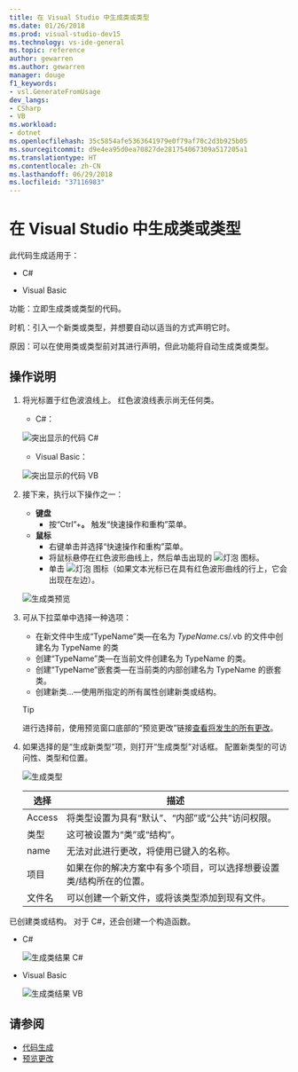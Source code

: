 ```yaml
---
title: 在 Visual Studio 中生成类或类型
ms.date: 01/26/2018
ms.prod: visual-studio-dev15
ms.technology: vs-ide-general
ms.topic: reference
author: gewarren
ms.author: gewarren
manager: douge
f1_keywords:
- vsl.GenerateFromUsage
dev_langs:
- CSharp
- VB
ms.workload:
- dotnet
ms.openlocfilehash: 35c5854afe5363641979e0f79af70c2d3b925b05
ms.sourcegitcommit: d9e4ea95d0ea70827de281754067309a517205a1
ms.translationtype: HT
ms.contentlocale: zh-CN
ms.lasthandoff: 06/29/2018
ms.locfileid: "37116983"
---
```

# <a name="generate-a-class-or-type-in-visual-studio"></a>在 Visual Studio 中生成类或类型

此代码生成适用于：

- C#

- Visual Basic

功能：立即生成类或类型的代码。

时机：引入一个新类或类型，并想要自动以适当的方式声明它时。

原因：可以在使用类或类型前对其进行声明，但此功能将自动生成类或类型。

## <a name="how-to"></a>操作说明

1. 将光标置于红色波浪线上。 红色波浪线表示尚无任何类。

   - C#：

    ![突出显示的代码 C#](media/class-highlight-cs.png)

   - Visual Basic：

    ![突出显示的代码 VB](media/class-highlight-vb.png)

1. 接下来，执行以下操作之一：

   - **键盘**
     - 按“Ctrl”+**。** 触发“快速操作和重构”菜单。
   - **鼠标**
     - 右键单击并选择“快速操作和重构”菜单。
     - 将鼠标悬停在红色波形曲线上，然后单击出现的 ![灯泡](media/bulb-cs.png) 图标。
     - 单击 ![灯泡](media/bulb-cs.png) 图标（如果文本光标已在具有红色波形曲线的行上，它会出现在左边）。

    ![生成类预览](media/class-preview-cs.png)

1. 可从下拉菜单中选择一种选项：

   - 在新文件中生成“TypeName”类&mdash;在名为 *TypeName*.cs/.vb 的文件中创建名为 TypeName 的类
   - 创建“TypeName”类&mdash;在当前文件创建名为 TypeName 的类。
   - 创建“TypeName”嵌套类&mdash;在当前类的内部创建名为 TypeName 的嵌套类。
   - 创建新类...&mdash;使用所指定的所有属性创建新类或结构。

   > [!TIP]
   > 进行选择前，使用预览窗口底部的“预览更改”链接[查看将发生的所有更改](../../ide/preview-changes.md)。

1. 如果选择的是“生成新类型”项，则打开“生成类型”对话框。 配置新类型的可访问性、类型和位置。

   ![生成类型](media/class-newtype-cs.png)

   选择 | 描述
   --- | ---
   Access | 将类型设置为具有“默认”、“内部”或“公共”访问权限。
   类型 | 这可被设置为“类”或“结构”。
   name | 无法对此进行更改，将使用已键入的名称。
   项目 | 如果在你的解决方案中有多个项目，可以选择想要设置类/结构所在的位置。
   文件名 | 可以创建一个新文件，或将该类型添加到现有文件。

已创建类或结构。 对于 C#，还会创建一个构造函数。

- C#

   ![生成类结果 C#](media/class-result-cs.png)

- Visual Basic

   ![生成类结果 VB](media/class-result-vb.png)

## <a name="see-also"></a>请参阅

- [代码生成](../code-generation-in-visual-studio.md)
- [预览更改](../../ide/preview-changes.md)